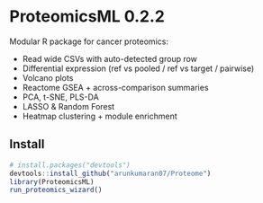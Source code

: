 # ProteomicsML 0.2.2

Modular R package for cancer proteomics:
- Read wide CSVs with auto-detected group row
- Differential expression (ref vs pooled / ref vs target / pairwise)
- Volcano plots
- Reactome GSEA + across-comparison summaries
- PCA, t-SNE, PLS-DA
- LASSO & Random Forest
- Heatmap clustering + module enrichment

## Install
```r
# install.packages("devtools")
devtools::install_github("arunkumaran07/Proteome")
library(ProteomicsML)
run_proteomics_wizard()
```
